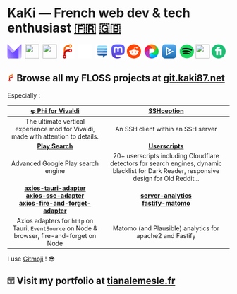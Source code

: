 # KaKi — French web dev & tech enthusiast [:fr:](https://git.kaki87.net/KaKi87/.profile/src/branch/main/LISEZMOI.md) [:uk:](https://git.kaki87.net/KaKi87/.profile/src/branch/main/README.md)

<a href="mailto:tiana.lemesle@protonmail.com"><img src="./assets/protonmail.com.svg" width="32" height="32"></a> 
<a href="https://discord.gg/YkwCHKF7MU"><img src="./assets/discord.com.ico" width="32" height="32"></a> 
<a href="https://www.linkedin.com/in/tianalemesle/"><img src="./assets/linkedin.com.ico" width="32" height="32"></a> 
<a href="https://git.kaki87.net/KaKi87"><img src="./assets/git.kaki87.net.svg" width="32" height="32"></a> 
<a href="https://github.com/KaKi87"><img src="./assets/github.com.svg" width="32" height="32"></a> 
<a href="https://stackexchange.com/users/9523585/kaki87"><img src="./assets/stackexchange.com.png" width="32" height="32"></a>
<a href="https://mamot.fr/@KaKi87" rel="me"><img src="./assets/mastodon.svg" width="32" height="32"></a>
<a href="https://old.reddit.com/user/KaKi_87"><img src="./assets/reddit.com.png" width="32" height="32"></a> 
<a href="https://pixelfed.de/KaKi87"><img src="./assets/pixelfed.de.png" width="32" height="32"></a> 
<a href="https://www.betaseries.com/membre/KaKi87"><img src="./assets/betaseries.com.png" width="32" height="32"></a> 
<a href="https://open.spotify.com/user/tiana.lemesle"><img src="./assets/spotify.com.png" width="32" height="32"></a>
<a href="https://www.allovoisins.com/p/tianalemesle"><img src="./assets/allovoisins.com.png" width="32" height="32"></a>
<a href="https://www.fiverr.com/tiana_lemesle"><img src="./assets/fiverr.com.webp" width="32" height="32"></a>

## <a href="https://git.kaki87.net/KaKi87"><img src="./assets/git.kaki87.net.svg" width="16" height="16"></a> Browse all my FLOSS projects at [git.kaki87.net](https://git.kaki87.net/KaKi87?tab=repositories)

Especially :

|                                                                                                [φ Phi for Vivaldi](https://git.kaki87.net/KaKi87/phi-for-vivaldi)                                                                                                |                                             [SSHception](https://git.kaki87.net/KaKi87/sshception)                                             |
|:----------------------------------------------------------------------------------------------------------------------------------------------------------------------------------------------------------------------------------------------------------------:|:----------------------------------------------------------------------------------------------------------------------------------------------:|
|                                                                                        The ultimate vertical experience mod for Vivaldi, made with attention to details.                                                                                         |                                                       An SSH client within an SSH server                                                       |
|                                                                                              [**Play Search**](https://git.kaki87.net/playsearch.kaki87.net/v2-web)                                                                                              |                            **[Userscripts](https://git.kaki87.net/KaKi87/userscripts/src/branch/master/README.md)**                            |
|                                                                                                                Advanced Google Play search engine                                                                                                                |   20+ userscripts including Cloudflare detectors for search engines, dynamic blacklist for Dark Reader, responsive design for Old Reddit...    |
| **[axios-tauri-adapter](https://git.kaki87.net/KaKi87/axios-tauri-adapter)**<br />**[axios-sse-adapter](https://git.kaki87.net/KaKi87/axios-sse-adapter)**<br />**[axios-fire-and-forget-adapter](https://git.kaki87.net/KaKi87/axios-fire-and-forget-adapter)** | **[server-analytics](https://git.kaki87.net/KaKi87/server-analytics)**<br />**[fastify-matomo](https://git.kaki87.net/KaKi87/fastify-matomo)** |
|                                                                                   Axios adapters for `http` on Tauri, `EventSource` on Node & browser, fire-and-forget on Node                                                                                   |                                            Matomo (and Plausible) analytics for apache2 and Fastify                                            |

I use [Gitmoji](https://gitmoji.kaki87.net) ! :sunglasses:

## <a href="https://tianalemesle.fr"><img src="./assets/tianalemesle.fr.png" width="16" height="16"></a> Visit my portfolio at [tianalemesle.fr](https://tianalemesle.fr)
